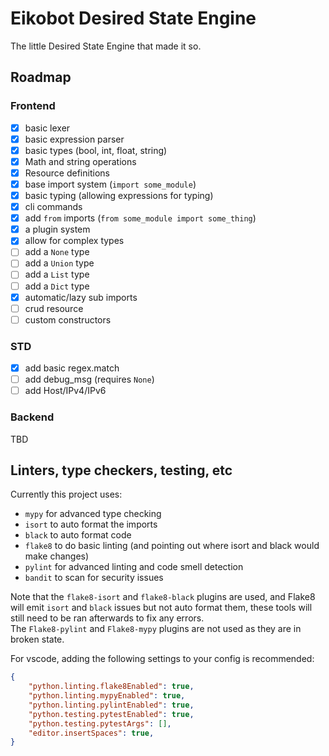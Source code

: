 # Eikobot Desired State Engine

The little Desired State Engine that made it so.  

## Roadmap

### Frontend

- [x] basic lexer
- [x] basic expression parser
- [x] basic types (bool, int, float, string)
- [x] Math and string operations
- [x] Resource definitions
- [x] base import system (`import some_module`)
- [x] basic typing (allowing expressions for typing)
- [x] cli commands
- [x] add `from` imports (`from some_module import some_thing`)
- [x] a plugin system
- [x] allow for complex types
- [ ] add a `None` type
- [ ] add a `Union` type
- [ ] add a `List` type
- [ ] add a `Dict` type
- [x] automatic/lazy sub imports
- [ ] crud resource
- [ ] custom constructors

### STD

- [x] add basic regex.match
- [ ] add debug_msg (requires `None`)
- [ ] add Host/IPv4/IPv6

### Backend

TBD

## Linters, type checkers, testing, etc

Currently this project uses:

- `mypy` for advanced type checking
- `isort` to auto format the imports
- `black` to auto format code
- `flake8` to do basic linting (and pointing out where isort and black would make changes)
- `pylint` for advanced linting and code smell detection
- `bandit` to scan for security issues

Note that the `flake8-isort` and `flake8-black` plugins are used,
and Flake8 will emit `isort` and `black` issues but not auto format them,
these tools will still need to be ran afterwards to fix any errors.  
The `Flake8-pylint` and `Flake8-mypy` plugins are not used as they are in broken state.  

For vscode, adding the following settings to your config is recommended:

```json
{
    "python.linting.flake8Enabled": true,
    "python.linting.mypyEnabled": true,
    "python.linting.pylintEnabled": true,
    "python.testing.pytestEnabled": true,
    "python.testing.pytestArgs": [],
    "editor.insertSpaces": true,
}
```
